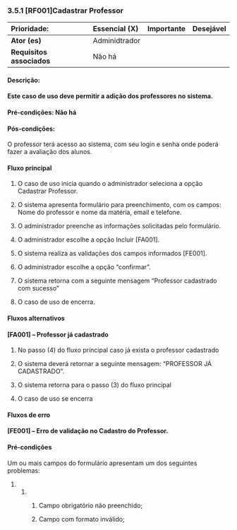 ###  3.5.1 **\[RF001\]Cadastrar Professor**



| **Prioridade:** | Essencial \(X\) | Importante | Desejável |
| :--- | :--- | :--- | :--- |
| **Ator \(es\)** | Adminidtrador |  |  |
| **Requisitos associados** | Não há |  |  |

  
  


#### Descrição:

#### Este caso de uso deve permitir a adição dos professores no sistema.

  
  


#### Pré-condições: Não há

  
  


#### Pós-condições:

 O professor terá acesso ao sistema, com seu login e senha onde poderá fazer a avaliação dos alunos.

  
  


#### Fluxo principal

1.  O caso de uso inicia quando o administrador seleciona a opção Cadastrar Professor.

2.  O sistema apresenta formulário para preenchimento, com os campos: Nome do professor e nome da matéria, email e telefone.

3.  O administrador preenche as informações solicitadas pelo formulário.

4.  O administrador escolhe a opção Incluir \[FA001\].

5.  O sistema realiza as validações dos campos informados \[FE001\].

6.  O administrador escolhe a opção “confirmar”.

7.  O sistema retorna com a seguinte mensagem “Professor cadastrado com sucesso”

8.  O caso de uso de encerra.

  
  


#### Fluxos alternativos

#### \[FA001\] – Professor já cadastrado

 1. No passo \(4\) do fluxo principal caso já exista o professor cadastrado

 2. O sistema deverá retornar a seguinte mensagem: “PROFESSOR JÁ CADASTRADO”.

 3. O sistema retorna para o passo \(3\) do fluxo principal

 4. O caso de uso se encerra

#### Fluxos de erro

#### \[FE001\] – Erro de validação no Cadastro do Professor.

#### Pré-condições

 Um ou mais campos do formulário apresentam um dos seguintes problemas:

1. 1. 1.  Campo obrigatório não preenchido;

      2.  Campo com formato inválido;

  
  


